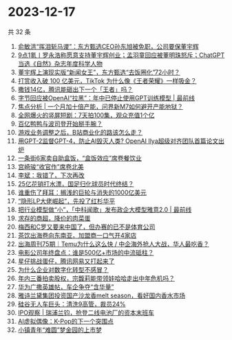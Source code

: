# 2023-12-17

共 32 条

<!-- BEGIN 36KR -->
<!-- 最后更新时间 2023-12-17 07:03:52 +0800 -->
1. [俞敏洪“挥泪斩马谡”：东方甄选CEO孙东旭被免职，公司要保董宇辉](https://36kr.com/p/2562900053042820)
1. [9点1氪丨罗永浩称愿意支持董宇辉创业；孟羽童回应被董明珠怒斥；ChatGPT当选《自然》杂志年度科学人物](https://36kr.com/p/2562712801535620)
1. [董宇辉上演现实版“新闻女王”，东方甄选“去饭圈化”72小时？](https://36kr.com/p/2562152170546567)
1. [打赏收入破 100 亿美元，TikTok 为什么像《王者荣耀》一样吸金？](https://36kr.com/p/2562932301325961)
1. [撒钱14亿，腾讯能砸出下一个「王者」吗？](https://36kr.com/p/2562918505440649)
1. [字节回应被OpenAI“拉黑”：年中已停止使用GPT训练模型 | 最前线](https://36kr.com/p/2563083247724169)
1. [焦点分析 | 一个月加十倍产能，问界新M7如何避开产能地狱？](https://36kr.com/p/2561308313951616)
1. [全网爆火的竖屏短剧：7天拍100集，观众充值1个亿](https://36kr.com/p/2562668237710724)
1. [百亿鸭鸭与波司登开始掰手腕？](https://36kr.com/p/2562125717874054)
1. [游戏业务调整之后，B站商业化的路该怎么走？](https://36kr.com/p/2562114038769288)
1. [用GPT-2监督GPT-4，防止AI毁灭人类? OpenAI Ilya超级对齐团队首篇论文出炉](https://36kr.com/p/2561960642927748)
1. [一条街6家卖自助盒饭，“盒饭效应”席卷餐饮业](https://36kr.com/p/2562001157823873)
1. [宫崎骏“收官作”席卷北美](https://36kr.com/p/2562102641452417)
1. [李斌：我错了，下次再改](https://36kr.com/p/2562619550295684)
1. [25亿花销打水漂，国足归化球员时代终结？](https://36kr.com/p/2561965854089349)
1. [谁重伤了拜耳：搁浅的巨轮与消失的1000亿美元](https://36kr.com/p/2561961654230152)
1. [“隐形LP大佬崛起”，先投了红杉华平](https://36kr.com/p/2562940721342081)
1. [把行业模型做“小”，「中科闻歌」发布政企大模型雅意2.0 | 最前线](https://36kr.com/p/2561723704532103)
1. [求存的商超，降价的肉菜蛋](https://36kr.com/p/2562003048537474)
1. [梅西和C罗又要来中国了，但办赛的已不是体育公司](https://36kr.com/p/2562027728346502)
1. [茶饮出海卷向东南亚，加盟商一口气开4家店](https://36kr.com/p/2562152457790857)
1. [出海周刊75期｜Temu为什么这么快 / 中企海外抢人大战，华人最吃香？](https://36kr.com/p/2562075118134656)
1. [电影公司年终盘点：谁是500亿+市场的中流砥柱？](https://36kr.com/p/2562171773674885)
1. [星仔挑战蛋仔，腾讯网易又打起来了](https://36kr.com/p/2561973865111431)
1. [为什么企业对数字化转型不感冒？](https://36kr.com/p/2562642682914437)
1. [年内三番拍卖股权，宗馥莉能带领娃哈哈走出中年危机吗？](https://36kr.com/p/2562113521868933)
1. [华为广撒英雄帖，车企争夺“含华量”](https://36kr.com/p/2562132097671046)
1. [雅诗兰黛集团投资国产沙龙香melt season，看好国内香水市场](https://36kr.com/p/2562858179700355)
1. [硅谷无人车巨头：清洗9高管，裁员24%](https://36kr.com/p/2562999619970440)
1. [IPO观察 | 瑞浦兰钧，抢登二线电池厂的资本末班车](https://36kr.com/p/2562017728585097)
1. [AI虚拟偶像：K-Pop的下一个突围点](https://36kr.com/p/2562000269483141)
1. [小镇青年“难圆”梦金园的上市梦](https://36kr.com/p/2562883554025609)
<!-- END 36KR -->